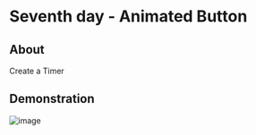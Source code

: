 # Seventh day - Animated Button

## About

Create a Timer

## Demonstration

![image](countdown_timer.gif)